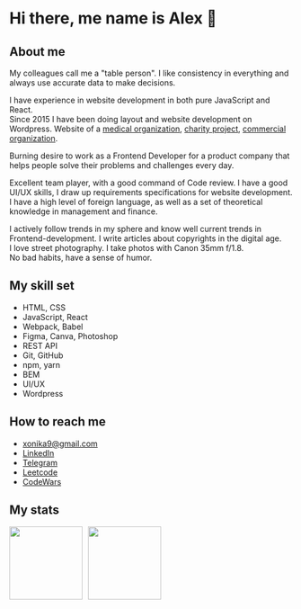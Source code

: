 # Hi there, me name is Alex 👋

## About me

My colleagues call me a "table person". I like consistency in everything and always use accurate data to make decisions.

I have experience in website development in both pure JavaScript and React. \
Since 2015 I have been doing layout and website development on Wordpress. Website of a [medical organization](https://irgpc.ru/), [charity project](https://xn--80abh4ara1ao.xn--p1ai/), [commercial organization](https://timber.krona-baikal.com/).

Burning desire to work as a Frontend Developer for a product company that helps people solve their problems and challenges every day.

Excellent team player, with a good command of Code review. I have a good UI/UX skills, I draw up requirements specifications for website development. \
I have a high level of foreign language, as well as a set of theoretical knowledge in management and finance.

I actively follow trends in my sphere and know well current trends in Frontend-development. I write articles about copyrights in the digital age. \
I love street photography. I take photos with Canon 35mm f/1.8. \
No bad habits, have a sense of humor.

## My skill set

* HTML, CSS
* JavaScript, React
* Webpack, Babel
* Figma, Canva, Photoshop
* REST API
* Git, GitHub
* npm, yarn
* BEM
* UI/UX
* Wordpress

## How to reach me

* xonika9@gmail.com
* [LinkedIn](https://www.linkedin.com/in/alex-beltyukov/)
* [Telegram](https://t.me/xonika9)
* [Leetcode](https://leetcode.com/xonika9/)
* [CodeWars](https://www.codewars.com/users/xonika9)

## My stats

<div>
<a href="https://github-readme-stats.vercel.app/api?username=xonika9&hide=contribs&show_icons=true">
  <img  align="left" height="130" style="margin-right: 10px" src="https://github-readme-stats.vercel.app/api?username=xonika9&hide=contribs&show_icons=true" />
</a>
<a href="https://github-readme-stats.vercel.app/api/top-langs/?username=xonika9&layout=compact">
  <img align="left" height="130" src="https://github-readme-stats.vercel.app/api/top-langs/?username=xonika9&layout=compact" />
</a>
</div>
<!--
**xonika9/xonika9** is a ✨ _special_ ✨ repository because its `README.md` (this file) appears on your GitHub profile.

Here are some ideas to get you started:

- 🔭 I’m currently working on ...
- 🌱 I’m currently learning ...
- 👯 I’m looking to collaborate on ...
- 🤔 I’m looking for help with ...
- 💬 Ask me about ...
- 📫 How to reach me: ...
- 😄 Pronouns: ...
- ⚡ Fun fact: ...
-->
